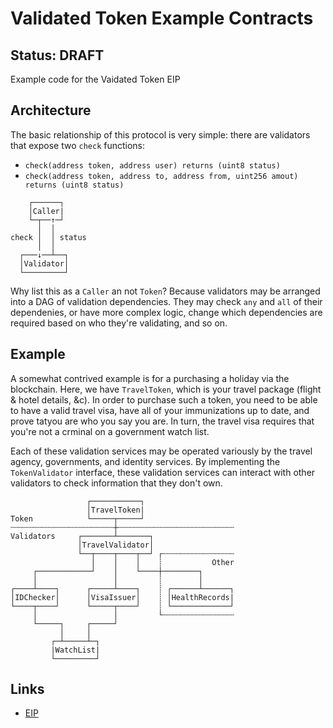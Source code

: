 # Validated Token Example Contracts
## Status: DRAFT

Example code for the Vaidated Token EIP

## Architecture

The basic relationship of this protocol is very simple: there are validators
that expose two `check` functions:

* `check(address token, address user) returns (uint8 status)`
* `check(address token, address to, address from, uint256 amout) returns (uint8 status)`

```
    ┌──────┐
    │Caller|
    └─┬──↑─┘
      │  │
check │  │ status
      │  │
  ┌───↓──┴──┐
  │Validator│
  └─────────┘
```

Why list this as a `Caller` an not `Token`? Because validators may be arranged into
a DAG of validation dependencies. They may check `any` and `all` of their dependenies,
or have more complex logic, change which dependencies are required based on who
they're validating, and so on.

## Example

A somewhat contrived example is for a purchasing a holiday via the blockchain.
Here, we have `TravelToken`, which is your travel package (flight & hotel details, &c).
In order to purchase such a token, you need to be able to have a valid travel visa,
have all of your immunizations up to date, and prove tatyou are who you say you are.
In turn, the travel visa requires that you're not a crminal on a government watch list.

Each of these validation services may be operated variously by the travel agency,
governments, and identity services. By implementing the `TokenValidator` interface,
these validation services can interact with other validators to check information
that they don't own.

```
                 ┌───────────┐
                 │TravelToken|
Token            └─────┬─────┘
┄┄┄┄┄┄┄┄┄┄┄┄┄┄┄┄┄┄┄┄┄┄┄┼┄┄┄┄┄┄┄┄┄┄┄┄┄┄┄┄┄┄┄┄┄┄┄┄┄┄
Validators     ┌───────┴───────┐
               │TravelValidator│
               └──┬────┬────┬──┘ ┌┄┄┄┄┄┄┄┄┄┄┄┄┄┄┄┄
                  │    │    │    ┊           Other
     ┌────────────┘    │    └────┼────────┐
     │                 │         ┊        │
┌────┴────┐      ┌─────┴────┐    ┊ ┌──────┴──────┐
│IDChecker│      │VisaIssuer│    ┊ │HealthRecords|
└────┬────┘      └─────┬────┘    ┊ └─────────────┘
     │                 │         └┄┄┄┄┄┄┄┄┄┄┄┄┄┄┄┄
     └─────┐     ┌─────┘
           │     │
         ┌─┴─────┴─┐
         |WatchList|
         └─────────┘
```

## Links

* [EIP](https://github.com/Finhaven/EIPs/blob/validator/EIPS/eip-999.md)
